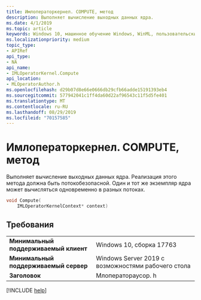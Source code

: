```yaml
---
title: Имлоператоркернел. COMPUTE, метод
description: Выполняет вычисление выходных данных ядра.
ms.date: 4/1/2019
ms.topic: article
keywords: Windows 10, машинное обучение Windows, WinML, пользовательские операторы, вычисление
ms.localizationpriority: medium
topic_type:
- APIRef
api_type:
- NA
api_name:
- IMLOperatorKernel.Compute
api_location:
- MLOperatorAuthor.h
ms.openlocfilehash: d29b07d8e66e0666db29cfb66adde15191393eb4
ms.sourcegitcommit: 577942041c1ff4da60d22af96543c11f5d5fe401
ms.translationtype: MT
ms.contentlocale: ru-RU
ms.lasthandoff: 08/29/2019
ms.locfileid: "70157585"
---
```

# <a name="imloperatorkernelcompute-method"></a>Имлоператоркернел. COMPUTE, метод

Выполняет вычисление выходных данных ядра. Реализация этого метода должна быть потокобезопасной. Один и тот же экземпляр ядра может вычисляться одновременно в разных потоках.

```cpp
void Compute(
    IMLOperatorKernelContext* context)
```

## <a name="requirements"></a>Требования

| | |
|-|-|
| **Минимальный поддерживаемый клиент** | Windows 10, сборка 17763 |
| **Минимальный поддерживаемый сервер** | Windows Server 2019 с возможностями рабочего стола |
| **Заголовок** | Млоператораусор. h |

[!INCLUDE [help](../../includes/get-help.md)]
